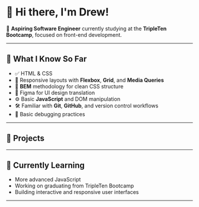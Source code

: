 # 👋 Hi there, I'm Drew!

🎯 **Aspiring Software Engineer** currently studying at the **TripleTen Bootcamp**, focused on front-end development.

---

## 🧠 What I Know So Far

- ✅ HTML & CSS
- 🎯 Responsive layouts with **Flexbox**, **Grid**, and **Media Queries**
- 📐 **BEM** methodology for clean CSS structure
- 🎨 Figma for UI design translation
- ⚙️ Basic **JavaScript** and DOM manipulation
- 🛠️ Familiar with **Git**, **GitHub**, and version control workflows
- 🧪 Basic debugging practices

---

## 🧱 Projects


---

## 🧭 Currently Learning

- More advanced JavaScript
- Working on graduating from TripleTen Bootcamp
- Building interactive and responsive user interfaces

---

<!--
**Dragoon3553/Dragoon3553** is a ✨ _special_ ✨ repository because its `README.md` (this file) appears on your GitHub profile.

Here are some ideas to get you started:

- 🔭 I’m currently working on ...
- 🌱 I’m currently learning ...
- 👯 I’m looking to collaborate on ...
- 🤔 I’m looking for help with ...
- 💬 Ask me about ...
- 📫 How to reach me: ...
- 😄 Pronouns: ...
- ⚡ Fun fact: ...
-->
